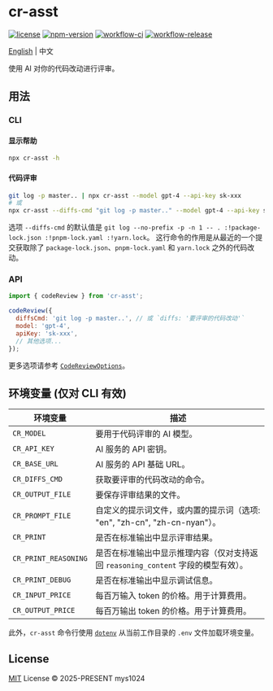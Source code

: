 # cr-asst

[![license](https://img.shields.io/github/license/mys1024/cr-asst?&style=flat-square)](./LICENSE)
[![npm-version](https://img.shields.io/npm/v/cr-asst?style=flat-square&color=%23cb3837)](https://www.npmjs.com/package/cr-asst)
[![workflow-ci](https://img.shields.io/github/actions/workflow/status/mys1024/cr-asst/ci.yml?label=ci&style=flat-square)](https://github.com/mys1024/cr-asst/actions/workflows/ci.yml)
[![workflow-release](https://img.shields.io/github/actions/workflow/status/mys1024/cr-asst/release.yml?label=release&style=flat-square)](https://github.com/mys1024/cr-asst/actions/workflows/release.yml)

[English](./README.md) | 中文

使用 AI 对你的代码改动进行评审。

## 用法

### CLI

#### 显示帮助

```sh
npx cr-asst -h
```

#### 代码评审

```sh
git log -p master.. | npx cr-asst --model gpt-4 --api-key sk-xxx
# 或
npx cr-asst --diffs-cmd "git log -p master.." --model gpt-4 --api-key sk-xxx
```

选项 `--diffs-cmd` 的默认值是 `git log --no-prefix -p -n 1 -- . :!package-lock.json :!pnpm-lock.yaml :!yarn.lock`。
这行命令的作用是从最近的一个提交获取除了 `package-lock.json`、`pnpm-lock.yaml` 和 `yarn.lock` 之外的代码改动。

### API

```javascript
import { codeReview } from 'cr-asst';

codeReview({
  diffsCmd: 'git log -p master..', // 或 `diffs: '要评审的代码改动'`
  model: 'gpt-4',
  apiKey: 'sk-xxx',
  // 其他选项...
});
```

更多选项请参考 [`CodeReviewOptions`](./src/types.ts)。

## 环境变量 (仅对 CLI 有效)

| 环境变量             | 描述                                                                              |
| -------------------- | --------------------------------------------------------------------------------- |
| `CR_MODEL`           | 要用于代码评审的 AI 模型。                                                        |
| `CR_API_KEY`         | AI 服务的 API 密钥。                                                              |
| `CR_BASE_URL`        | AI 服务的 API 基础 URL。                                                          |
| `CR_DIFFS_CMD`       | 获取要评审的代码改动的命令。                                                      |
| `CR_OUTPUT_FILE`     | 要保存评审结果的文件。                                                            |
| `CR_PROMPT_FILE`     | 自定义的提示词文件，或内置的提示词（选项: "en", "zh-cn", "zh-cn-nyan"）。         |
| `CR_PRINT`           | 是否在标准输出中显示评审结果。                                                    |
| `CR_PRINT_REASONING` | 是否在标准输出中显示推理内容（仅对支持返回 `reasoning_content` 字段的模型有效）。 |
| `CR_PRINT_DEBUG`     | 是否在标准输出中显示调试信息。                                                    |
| `CR_INPUT_PRICE`     | 每百万输入 token 的价格。用于计算费用。                                           |
| `CR_OUTPUT_PRICE`    | 每百万输出 token 的价格。用于计算费用。                                           |

此外，`cr-asst` 命令行使用 [`dotenv`](https://www.npmjs.com/package/dotenv) 从当前工作目录的 `.env` 文件加载环境变量。

## License

[MIT](./LICENSE) License &copy; 2025-PRESENT mys1024
